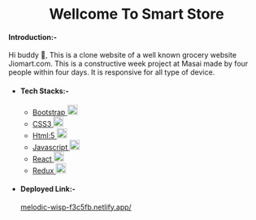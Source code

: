 <h1 align="center">Wellcome To Smart Store</h1>
<h4>Introduction:-</h4>
<p>Hi buddy 👋, This is a clone website of a well known grocery website Jiomart.com.
   This is a constructive week project at Masai made by four people within four days.
   It is responsive for all type of device.
 </p>
   <ul>
            <li>
                <h4>Tech Stacks:-</h4>
                <ul>
                    <li>
                        <a href="https://getbootstrap.com" target="_blank" rel="noreferrer">
                            <span>Bootstrap</span>
                            <img src="https://cdn-icons-png.flaticon.com/128/5968/5968672.png" alt="bootstrap"
                                width="20" height="20" />
                        </a>
                    </li>
                    <li>
                        <a href="https://www.w3schools.com/css/" target="_blank" rel="noreferrer">
                            <span>CSS3</span>
                            <img src="https://cdn-icons-png.flaticon.com/128/5968/5968242.png" alt="css3" width="20"
                                height="20" />
                        </a>
                    </li>
                    <li>
                        <a href="https://www.w3.org/html/" target="_blank" rel="noreferrer">
                            <span>Html:5</span>
                            <img src="https://cdn-icons-png.flaticon.com/128/5968/5968267.png" alt="html5" width="20"
                                height="20" />
                        </a>
                    </li>
                    <li>
                        <a href="https://developer.mozilla.org/en-US/docs/Web/JavaScript" target="_blank"
                            rel="noreferrer">
                            <span>Javascript</span>
                            <img src="https://cdn-icons-png.flaticon.com/128/5968/5968292.png" alt="javascript"
                                width="20" height="20" />
                        </a>
                    </li>
                    <li>
                        <a href="https://reactjs.org/" target="_blank" rel="noreferrer">
                            <span>React</span>
                            <img src="https://cdn-icons-png.flaticon.com/128/1126/1126012.png" alt="react" width="20"
                                height="20" />
                        </a>
                    </li>
                    <li>
                        <a href="https://redux.js.org" target="_blank" rel="noreferrer">
                            <span>Redux</span>
                            <img src="https://encrypted-tbn0.gstatic.com/images?q=tbn:ANd9GcQuhGoDZOt4pfspBv9Wl8XrVkr5mtQtTV2-ZbCBW8hVAA&s"
                                alt="redux" width="20" height="20" />
                        </a>
                    </li>
                </ul>
            </li>
             <li>
                <h4>Deployed Link:-</h4>
                <p><a href="melodic-wisp-f3c5fb.netlify.app/">melodic-wisp-f3c5fb.netlify.app/</a></p>
            </li>
        </ul>
       

